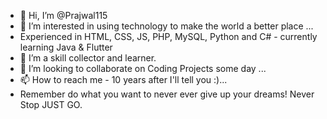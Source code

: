 - 👋 Hi, I’m @Prajwal115
- 👀 I’m interested in using technology to make the world a better place ...
- Experienced in HTML, CSS, JS, PHP, MySQL, Python and C# - currently learning Java & Flutter
- 🌱 I’m a skill collector and learner.
- 💞️ I’m looking to collaborate on Coding Projects some day ...
- 📫 How to reach me - 10 years after I'll tell you :)...
- Remember do what you want to never ever give up your dreams! Never Stop JUST GO.

<!---
Prajwal115/Prajwal115 is a ✨ special ✨ repository because its `README.md` (this file) appears on your GitHub profile.
You can click the Preview link to take a look at your changes.
--->
